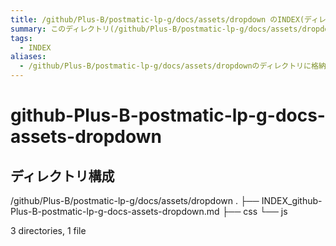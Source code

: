 ```yaml
---
title: /github/Plus-B/postmatic-lp-g/docs/assets/dropdown のINDEX(ディレクトリ概要)
summary: このディレクトリ(/github/Plus-B/postmatic-lp-g/docs/assets/dropdown)は[TODO:XXXX(このディレクトリに保存するファイルの説明を書く)]を格納する場所です。
tags:
  - INDEX
aliases:
  - /github/Plus-B/postmatic-lp-g/docs/assets/dropdownのディレクトリに格納されている資料について(INDEX:索引)
---
```


# github-Plus-B-postmatic-lp-g-docs-assets-dropdown

## ディレクトリ構成

/github/Plus-B/postmatic-lp-g/docs/assets/dropdown
.
├── INDEX_github-Plus-B-postmatic-lp-g-docs-assets-dropdown.md
├── css
└── js

3 directories, 1 file
